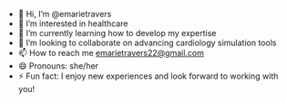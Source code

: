 - 👋 Hi, I’m @emarietravers
- 👀 I’m interested in healthcare
- 🌱 I’m currently learning how to develop my expertise
- 💞️ I’m looking to collaborate on advancing cardiology simulation tools
- 📫 How to reach me emarietravers22@gmail.com
- 😄 Pronouns: she/her
- ⚡ Fun fact: I enjoy new experiences and look forward to working with you!

<!---
emarietravers/emarietravers is a ✨ special ✨ repository because its `README.md` (this file) appears on your GitHub profile.
You can click the Preview link to take a look at your changes.
--->
